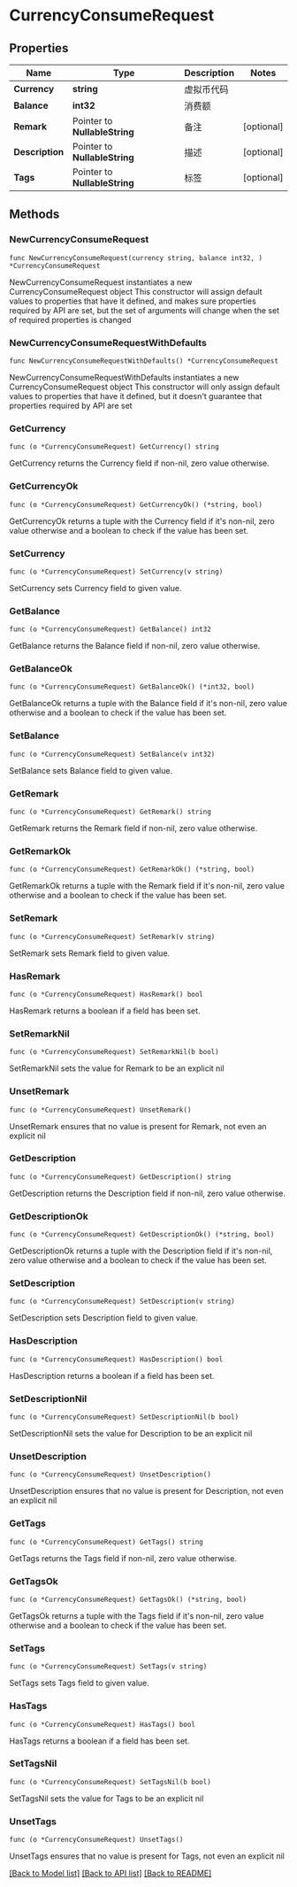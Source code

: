 # CurrencyConsumeRequest

## Properties

Name | Type | Description | Notes
------------ | ------------- | ------------- | -------------
**Currency** | **string** | 虚拟币代码 | 
**Balance** | **int32** | 消费额 | 
**Remark** | Pointer to **NullableString** | 备注 | [optional] 
**Description** | Pointer to **NullableString** | 描述 | [optional] 
**Tags** | Pointer to **NullableString** | 标签 | [optional] 

## Methods

### NewCurrencyConsumeRequest

`func NewCurrencyConsumeRequest(currency string, balance int32, ) *CurrencyConsumeRequest`

NewCurrencyConsumeRequest instantiates a new CurrencyConsumeRequest object
This constructor will assign default values to properties that have it defined,
and makes sure properties required by API are set, but the set of arguments
will change when the set of required properties is changed

### NewCurrencyConsumeRequestWithDefaults

`func NewCurrencyConsumeRequestWithDefaults() *CurrencyConsumeRequest`

NewCurrencyConsumeRequestWithDefaults instantiates a new CurrencyConsumeRequest object
This constructor will only assign default values to properties that have it defined,
but it doesn't guarantee that properties required by API are set

### GetCurrency

`func (o *CurrencyConsumeRequest) GetCurrency() string`

GetCurrency returns the Currency field if non-nil, zero value otherwise.

### GetCurrencyOk

`func (o *CurrencyConsumeRequest) GetCurrencyOk() (*string, bool)`

GetCurrencyOk returns a tuple with the Currency field if it's non-nil, zero value otherwise
and a boolean to check if the value has been set.

### SetCurrency

`func (o *CurrencyConsumeRequest) SetCurrency(v string)`

SetCurrency sets Currency field to given value.


### GetBalance

`func (o *CurrencyConsumeRequest) GetBalance() int32`

GetBalance returns the Balance field if non-nil, zero value otherwise.

### GetBalanceOk

`func (o *CurrencyConsumeRequest) GetBalanceOk() (*int32, bool)`

GetBalanceOk returns a tuple with the Balance field if it's non-nil, zero value otherwise
and a boolean to check if the value has been set.

### SetBalance

`func (o *CurrencyConsumeRequest) SetBalance(v int32)`

SetBalance sets Balance field to given value.


### GetRemark

`func (o *CurrencyConsumeRequest) GetRemark() string`

GetRemark returns the Remark field if non-nil, zero value otherwise.

### GetRemarkOk

`func (o *CurrencyConsumeRequest) GetRemarkOk() (*string, bool)`

GetRemarkOk returns a tuple with the Remark field if it's non-nil, zero value otherwise
and a boolean to check if the value has been set.

### SetRemark

`func (o *CurrencyConsumeRequest) SetRemark(v string)`

SetRemark sets Remark field to given value.

### HasRemark

`func (o *CurrencyConsumeRequest) HasRemark() bool`

HasRemark returns a boolean if a field has been set.

### SetRemarkNil

`func (o *CurrencyConsumeRequest) SetRemarkNil(b bool)`

 SetRemarkNil sets the value for Remark to be an explicit nil

### UnsetRemark
`func (o *CurrencyConsumeRequest) UnsetRemark()`

UnsetRemark ensures that no value is present for Remark, not even an explicit nil
### GetDescription

`func (o *CurrencyConsumeRequest) GetDescription() string`

GetDescription returns the Description field if non-nil, zero value otherwise.

### GetDescriptionOk

`func (o *CurrencyConsumeRequest) GetDescriptionOk() (*string, bool)`

GetDescriptionOk returns a tuple with the Description field if it's non-nil, zero value otherwise
and a boolean to check if the value has been set.

### SetDescription

`func (o *CurrencyConsumeRequest) SetDescription(v string)`

SetDescription sets Description field to given value.

### HasDescription

`func (o *CurrencyConsumeRequest) HasDescription() bool`

HasDescription returns a boolean if a field has been set.

### SetDescriptionNil

`func (o *CurrencyConsumeRequest) SetDescriptionNil(b bool)`

 SetDescriptionNil sets the value for Description to be an explicit nil

### UnsetDescription
`func (o *CurrencyConsumeRequest) UnsetDescription()`

UnsetDescription ensures that no value is present for Description, not even an explicit nil
### GetTags

`func (o *CurrencyConsumeRequest) GetTags() string`

GetTags returns the Tags field if non-nil, zero value otherwise.

### GetTagsOk

`func (o *CurrencyConsumeRequest) GetTagsOk() (*string, bool)`

GetTagsOk returns a tuple with the Tags field if it's non-nil, zero value otherwise
and a boolean to check if the value has been set.

### SetTags

`func (o *CurrencyConsumeRequest) SetTags(v string)`

SetTags sets Tags field to given value.

### HasTags

`func (o *CurrencyConsumeRequest) HasTags() bool`

HasTags returns a boolean if a field has been set.

### SetTagsNil

`func (o *CurrencyConsumeRequest) SetTagsNil(b bool)`

 SetTagsNil sets the value for Tags to be an explicit nil

### UnsetTags
`func (o *CurrencyConsumeRequest) UnsetTags()`

UnsetTags ensures that no value is present for Tags, not even an explicit nil

[[Back to Model list]](../README.md#documentation-for-models) [[Back to API list]](../README.md#documentation-for-api-endpoints) [[Back to README]](../README.md)


